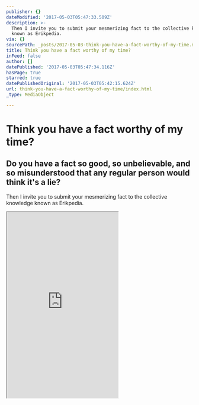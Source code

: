 ```yaml
---
publisher: {}
dateModified: '2017-05-03T05:47:33.509Z'
description: >-
  Then I invite you to submit your mesmerizing fact to the collective knowledge
  known as Erikpedia.
via: {}
sourcePath: _posts/2017-05-03-think-you-have-a-fact-worthy-of-my-time.md
title: Think you have a fact worthy of my time?
inFeed: false
author: []
datePublished: '2017-05-03T05:47:34.116Z'
hasPage: true
starred: true
datePublishedOriginal: '2017-05-03T05:42:15.624Z'
url: think-you-have-a-fact-worthy-of-my-time/index.html
_type: MediaObject

---
```

# Think you have a fact worthy of my time?

## Do you have a fact so good, so unbelievable, and so misunderstood that any regular person would think it's a lie?

Then I invite you to submit your mesmerizing fact to the collective knowledge known as Erikpedia.

<iframe src="https://the-grid.github.io/ed-userhtml/?g=eJw9j8GKwjAURX-lBFw2ibVlRIyiMMPouCmCUjeSNq9JGGMkeVX8-xkrujyHy-XeqW2DdJDE0AhiEC9xwpjyTaTae30C2njHWh9cZIoBG34tVpdys20On98LzNOjLH_yLjf1Mu2KbFetPzJ7l9WO4x7temS2_nc8TouSXS3cHjVzcDUoBUpg6IAkBqw2KEjBOUn6KbUPCoIg_-xk0Pb8irzFzSo0PUe8n0CQXkyGnA_IbOOlsmdNKZ2y57fZH2-QTAs" height="500" style=""></iframe>